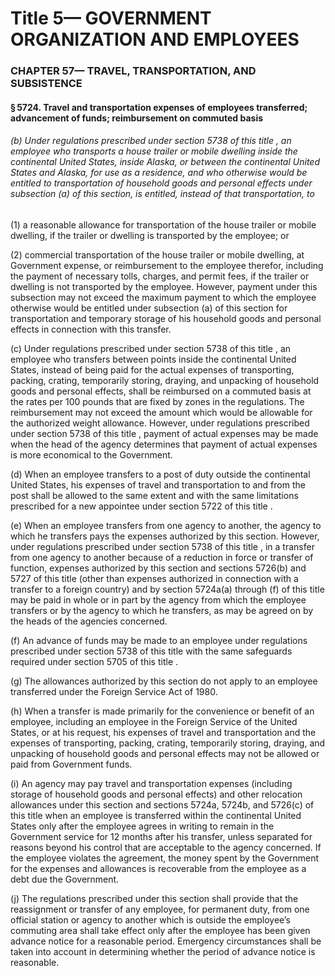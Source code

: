 
# Title 5— GOVERNMENT ORGANIZATION AND EMPLOYEES
### CHAPTER 57— TRAVEL, TRANSPORTATION, AND SUBSISTENCE
#### § 5724. Travel and transportation expenses of employees transferred; advancement of funds; reimbursement on commuted basis
###### (b) Under regulations prescribed under section 5738 of this title , an employee who transports a house trailer or mobile dwelling inside the continental United States, inside Alaska, or between the continental United States and Alaska, for use as a residence, and who otherwise would be entitled to transportation of household goods and personal effects under subsection (a) of this section, is entitled, instead of that transportation, to

(1) a reasonable allowance for transportation of the house trailer or mobile dwelling, if the trailer or dwelling is transported by the employee; or

(2) commercial transportation of the house trailer or mobile dwelling, at Government expense, or reimbursement to the employee therefor, including the payment of necessary tolls, charges, and permit fees, if the trailer or dwelling is not transported by the employee. However, payment under this subsection may not exceed the maximum payment to which the employee otherwise would be entitled under subsection (a) of this section for transportation and temporary storage of his household goods and personal effects in connection with this transfer.

(c) Under regulations prescribed under section 5738 of this title , an employee who transfers between points inside the continental United States, instead of being paid for the actual expenses of transporting, packing, crating, temporarily storing, draying, and unpacking of household goods and personal effects, shall be reimbursed on a commuted basis at the rates per 100 pounds that are fixed by zones in the regulations. The reimbursement may not exceed the amount which would be allowable for the authorized weight allowance. However, under regulations prescribed under section 5738 of this title , payment of actual expenses may be made when the head of the agency determines that payment of actual expenses is more economical to the Government.

(d) When an employee transfers to a post of duty outside the continental United States, his expenses of travel and transportation to and from the post shall be allowed to the same extent and with the same limitations prescribed for a new appointee under section 5722 of this title .

(e) When an employee transfers from one agency to another, the agency to which he transfers pays the expenses authorized by this section. However, under regulations prescribed under section 5738 of this title , in a transfer from one agency to another because of a reduction in force or transfer of function, expenses authorized by this section and sections 5726(b) and 5727 of this title (other than expenses authorized in connection with a transfer to a foreign country) and by section 5724a(a) through (f) of this title may be paid in whole or in part by the agency from which the employee transfers or by the agency to which he transfers, as may be agreed on by the heads of the agencies concerned.

(f) An advance of funds may be made to an employee under regulations prescribed under section 5738 of this title with the same safeguards required under section 5705 of this title .

(g) The allowances authorized by this section do not apply to an employee transferred under the Foreign Service Act of 1980.

(h) When a transfer is made primarily for the convenience or benefit of an employee, including an employee in the Foreign Service of the United States, or at his request, his expenses of travel and transportation and the expenses of transporting, packing, crating, temporarily storing, draying, and unpacking of household goods and personal effects may not be allowed or paid from Government funds.

(i) An agency may pay travel and transportation expenses (including storage of household goods and personal effects) and other relocation allowances under this section and sections 5724a, 5724b, and 5726(c) of this title when an employee is transferred within the continental United States only after the employee agrees in writing to remain in the Government service for 12 months after his transfer, unless separated for reasons beyond his control that are acceptable to the agency concerned. If the employee violates the agreement, the money spent by the Government for the expenses and allowances is recoverable from the employee as a debt due the Government.

(j) The regulations prescribed under this section shall provide that the reassignment or transfer of any employee, for permanent duty, from one official station or agency to another which is outside the employee’s commuting area shall take effect only after the employee has been given advance notice for a reasonable period. Emergency circumstances shall be taken into account in determining whether the period of advance notice is reasonable.
